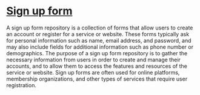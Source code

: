 # [Sign up form]()
A sign up form repository is a collection of forms that allow users to create an account or register for a service or website. These forms typically ask for personal information such as name, email address, and password, and may also include fields for additional information such as phone number or demographics. The purpose of a sign up form repository is to gather the necessary information from users in order to create and manage their accounts, and to allow them to access the features and resources of the service or website. Sign up forms are often used for online platforms, membership organizations, and other types of services that require user registration.